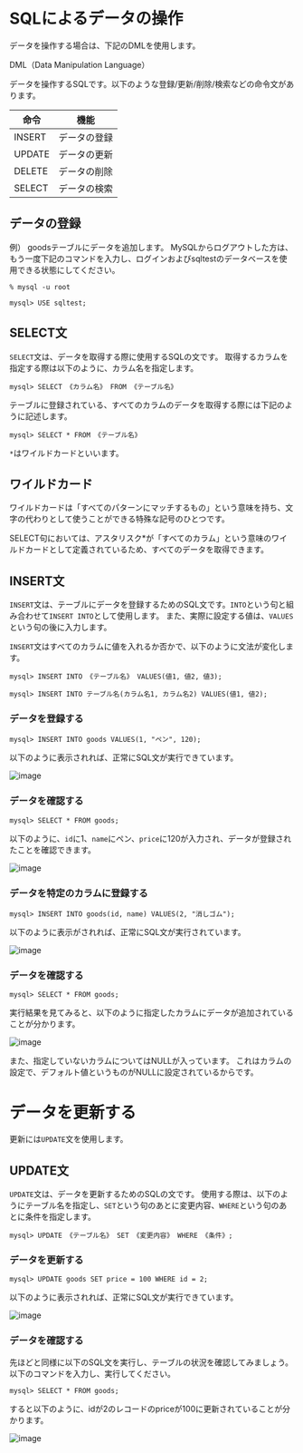 # SQLによるデータの操作

データを操作する場合は、下記のDMLを使用します。

DML（Data Manipulation Language）

データを操作するSQLです。以下のような登録/更新/削除/検索などの命令文があります。

| 命令          | 機能        |
| ------------ | ----------- |
| INSERT       | データの登録         |
| UPDATE       | データの更新         |
| DELETE	     | データの削除         |
| SELECT	     | データの検索         |

## データの登録

例） goodsテーブルにデータを追加します。
MySQLからログアウトした方は、もう一度下記のコマンドを入力し、ログインおよびsqltestのデータベースを使用できる状態にしてください。

```ターミナル
% mysql -u root

mysql> USE sqltest;
```

## SELECT文

`SELECT`文は、データを取得する際に使用するSQLの文です。
取得するカラムを指定する際は以下のように、カラム名を指定します。

```ターミナル（MySQL）:SELECTでデータを取得するカラムを指定
mysql> SELECT 《カラム名》 FROM 《テーブル名》
```

テーブルに登録されている、すべてのカラムのデータを取得する際には下記のように記述します。

```ターミナル（MySQL）
mysql> SELECT * FROM 《テーブル名》
```

`*`はワイルドカードといいます。

## ワイルドカード

ワイルドカードは「すべてのパターンにマッチするもの」という意味を持ち、文字の代わりとして使うことができる特殊な記号のひとつです。

SELECT句においては、アスタリスク*が「すべてのカラム」という意味のワイルドカードとして定義されているため、すべてのデータを取得できます。

## INSERT文

`INSERT`文は、テーブルにデータを登録するためのSQL文です。`INTO`という句と組み合わせて`INSERT INTO`として使用します。
また、実際に設定する値は、`VALUES`という句の後に入力します。

`INSERT`文はすべてのカラムに値を入れるか否かで、以下のように文法が変化します。

```ターミナル（MySQL）:すべてのカラムに値を入れる場合
mysql> INSERT INTO 《テーブル名》 VALUES(値1, 値2, 値3);
```

```ターミナル（MySQL）:特定のカラムのみに値を入れる場合
mysql> INSERT INTO テーブル名(カラム名1, カラム名2) VALUES(値1, 値2);
```

###  データを登録する

```ターミナル（MySQL）
mysql> INSERT INTO goods VALUES(1, "ペン", 120);
```

以下のように表示されれば、正常にSQL文が実行できています。

![image](https://github.com/koharayuki/til/assets/132040884/e68b39aa-2fe7-4b32-b88e-fd772ecf0545)

###  データを確認する

```ターミナル（MySQL）
mysql> SELECT * FROM goods;
```

以下のように、`id`に1、`name`にペン、`price`に120が入力され、データが登録されたことを確認できます。

![image](https://github.com/koharayuki/til/assets/132040884/08cab762-3038-47b4-821b-86e6d234ad56)

###  データを特定のカラムに登録する

```ターミナル（MySQL）
mysql> INSERT INTO goods(id, name) VALUES(2, "消しゴム");
```

以下のように表示がされれば、正常にSQL文が実行されています。

![image](https://github.com/koharayuki/til/assets/132040884/9f501a62-4f01-472b-8c11-4015a9bb1b81)

###  データを確認する

```ターミナル（MySQL）
mysql> SELECT * FROM goods;
```

実行結果を見てみると、以下のように指定したカラムにデータが追加されていることが分かります。

![image](https://github.com/koharayuki/til/assets/132040884/033317ba-adf7-4597-8b63-9ede779140db)

また、指定していないカラムについてはNULLが入っています。
これはカラムの設定で、デフォルト値というものがNULLに設定されているからです。


# データを更新する

更新には`UPDATE`文を使用します。

## UPDATE文

`UPDATE`文は、データを更新するためのSQLの文です。
使用する際は、以下のようにテーブル名を指定し、`SET`という句のあとに変更内容、`WHERE`という句のあとに条件を指定します。

```ターミナル（MySQL）:UPDATEでデータを更新
mysql> UPDATE 《テーブル名》 SET 《変更内容》 WHERE 《条件》;
```

###  データを更新する

```ターミナル（MySQL）
mysql> UPDATE goods SET price = 100 WHERE id = 2;
```

以下のように表示されれば、正常にSQL文が実行できています。

![image](https://github.com/koharayuki/til/assets/132040884/18123a00-5858-4816-880e-4d0eda20dfb1)

### データを確認する

先ほどと同様に以下のSQL文を実行し、テーブルの状況を確認してみましょう。以下のコマンドを入力し、実行してください。

```ターミナル（MySQL）
mysql> SELECT * FROM goods;
```

すると以下のように、idが2のレコードのpriceが100に更新されていることが分かります。

![image](https://github.com/koharayuki/til/assets/132040884/5ee6a16e-11c1-4cff-bd99-f404bbc7a944)












